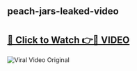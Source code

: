 ## peach-jars-leaked-video 

# <h2><a href="http://freeplayer.one?title=peach-jars-leaked-video&ref=21J">🔗 Click to Watch 👉🔴 VIDEO</a></h2>

<a href="http://freeplayer.one?title=peach-jars-leaked-video&ref=21J" rel="nofollow" data-target="animated-image.originalLink"><img src="https://i.ibb.co.com/xMMVF88/686577567.gif" alt="Viral Video Original" style="max-width: 100%; display: inline-block;" data-target="animated-image.originalImage"></a>

